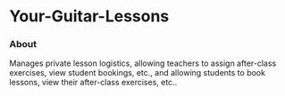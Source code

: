 # Your-Guitar-Lessons
### About
Manages private lesson logistics, allowing teachers to assign after-class exercises, view student bookings, etc., and allowing students to book lessons, view their after-class exercises, etc..
